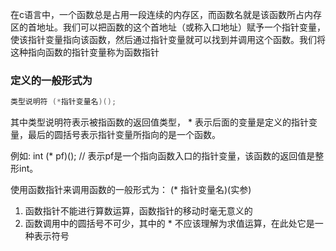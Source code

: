 
在c语言中，一个函数总是占用一段连续的内存区，而函数名就是该函数所占内存区的首地址。我们可以把函数的这个首地址（或称入口地址）赋予一个指针变量，使该指针变量指向该函数，然后通过指针变量就可以找到并调用这个函数。我们将这种指向函数的指针变量称为函数指针

### 定义的一般形式为

```c
类型说明符 (*指针变量名)();
```

其中类型说明符表示被指函数的返回值类型， * 表示后面的变量是定义的指针变量，最后的圆括号表示指针变量所指向的是一个函数。

例如: int (* pf)(); // 表示pf是一个指向函数入口的指针变量，该函数的返回值是整形int。

使用函数指针来调用函数的一般形式为： (* 指针变量名)(实参)

1) 函数指针不能进行算数运算，函数指针的移动时毫无意义的
2) 函数调用中的圆括号不可少，其中的 * 不应该理解为求值运算，在此处它是一种表示符号
